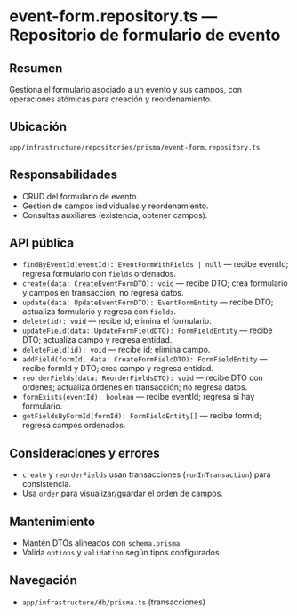 # event-form.repository.ts — Repositorio de formulario de evento

## Resumen
Gestiona el formulario asociado a un evento y sus campos, con operaciones atómicas para creación y reordenamiento.

## Ubicación
`app/infrastructure/repositories/prisma/event-form.repository.ts`

## Responsabilidades
- CRUD del formulario de evento.
- Gestión de campos individuales y reordenamiento.
- Consultas auxiliares (existencia, obtener campos).

## API pública
- `findByEventId(eventId): EventFormWithFields | null` — recibe eventId; regresa formulario con `fields` ordenados.
- `create(data: CreateEventFormDTO): void` — recibe DTO; crea formulario y campos en transacción; no regresa datos.
- `update(data: UpdateEventFormDTO): EventFormEntity` — recibe DTO; actualiza formulario y regresa con `fields`.
- `delete(id): void` — recibe id; elimina el formulario.
- `updateField(data: UpdateFormFieldDTO): FormFieldEntity` — recibe DTO; actualiza campo y regresa entidad.
- `deleteField(id): void` — recibe id; elimina campo.
- `addField(formId, data: CreateFormFieldDTO): FormFieldEntity` — recibe formId y DTO; crea campo y regresa entidad.
- `reorderFields(data: ReorderFieldsDTO): void` — recibe DTO con ordenes; actualiza órdenes en transacción; no regresa datos.
- `formExists(eventId): boolean` — recibe eventId; regresa si hay formulario.
- `getFieldsByFormId(formId): FormFieldEntity[]` — recibe formId; regresa campos ordenados.

## Consideraciones y errores
- `create` y `reorderFields` usan transacciones (`runInTransaction`) para consistencia.
- Usa `order` para visualizar/guardar el orden de campos.

## Mantenimiento
- Mantén DTOs alineados con `schema.prisma`.
- Valida `options` y `validation` según tipos configurados.

## Navegación
- `app/infrastructure/db/prisma.ts` (transacciones)